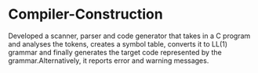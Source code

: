 # Compiler-Construction
Developed a scanner, parser and code generator that takes in a C program and analyses the tokens, creates a symbol table, converts it to LL(1) grammar and finally generates the target code represented by the grammar.Alternatively, it reports error and warning messages.
